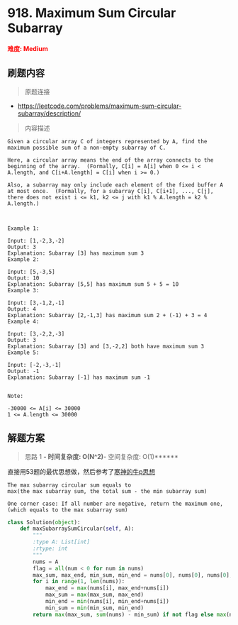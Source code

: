 # 918. Maximum Sum Circular Subarray

**<font color=red>难度: Medium</font>**

## 刷题内容

> 原题连接

* https://leetcode.com/problems/maximum-sum-circular-subarray/description/

> 内容描述

```
Given a circular array C of integers represented by A, find the maximum possible sum of a non-empty subarray of C.

Here, a circular array means the end of the array connects to the beginning of the array.  (Formally, C[i] = A[i] when 0 <= i < A.length, and C[i+A.length] = C[i] when i >= 0.)

Also, a subarray may only include each element of the fixed buffer A at most once.  (Formally, for a subarray C[i], C[i+1], ..., C[j], there does not exist i <= k1, k2 <= j with k1 % A.length = k2 % A.length.)

 

Example 1:

Input: [1,-2,3,-2]
Output: 3
Explanation: Subarray [3] has maximum sum 3
Example 2:

Input: [5,-3,5]
Output: 10
Explanation: Subarray [5,5] has maximum sum 5 + 5 = 10
Example 3:

Input: [3,-1,2,-1]
Output: 4
Explanation: Subarray [2,-1,3] has maximum sum 2 + (-1) + 3 = 4
Example 4:

Input: [3,-2,2,-3]
Output: 3
Explanation: Subarray [3] and [3,-2,2] both have maximum sum 3
Example 5:

Input: [-2,-3,-1]
Output: -1
Explanation: Subarray [-1] has maximum sum -1
 

Note:

-30000 <= A[i] <= 30000
1 <= A.length <= 30000
```

## 解题方案

> 思路 1
******- 时间复杂度: O(N^2)******- 空间复杂度: O(1)******






直接用53题的最优思想做，然后参考了[寒神的牛p思想](https://leetcode.com/problems/maximum-sum-circular-subarray/discuss/178422/C++JavaPython-One-Pass)

```
The max subarray circular sum equals to
max(the max subarray sum, the total sum - the min subarray sum)

One corner case: If all number are negative, return the maximum one, (which equals to the max subarray sum)
```

```python
class Solution(object):
    def maxSubarraySumCircular(self, A):
        """
        :type A: List[int]
        :rtype: int
        """
        nums = A
        flag = all(num < 0 for num in nums)
        max_sum, max_end, min_sum, min_end = nums[0], nums[0], nums[0], nums[0]
        for i in range(1, len(nums)):
            max_end = max(nums[i], max_end+nums[i])
            max_sum = max(max_sum, max_end)
            min_end = min(nums[i], min_end+nums[i])
            min_sum = min(min_sum, min_end)
        return max(max_sum, sum(nums) - min_sum) if not flag else max(nums)
```























